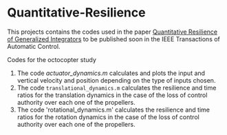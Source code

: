 # Quantitative-Resilience

This projects contains the codes used in the paper [Quantitative Resilience of Generalized Integrators](https://arxiv.org/abs/2111.04163) to be published soon in the IEEE Transactions of Automatic Control.

Codes for the octocopter study

1. The code *actuator_dynamics.m* calculates and plots the input and vertical velocity and position depending on the type of inputs chosen.
2. The code `translational_dynamics.m` calculates the resilience and time ratios for the translation dynamics in the case of the loss of control authority over each one of the propellers.
3. The code 'rotational_dynamics.m' calculates the resilience and time ratios for the rotation dynamics in the case of the loss of control authority over each one of the propellers.
